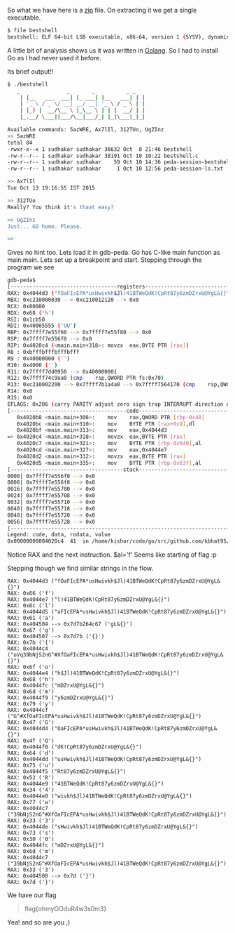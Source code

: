 [](ctf=ectf-teaser-2015)
[](type=reverse)
[](tags=gdb,golang)
[](tools=gdb)
[](techniques=breakpoints)

So what we have here is a [zip](../BestShell_d3bed024e5edcddeadade8a638247f5e.zip) file. On extracting it we get a single executable.

```bash
$ file bestshell
bestshell: ELF 64-bit LSB executable, x86-64, version 1 (SYSV), dynamically linked, interpreter /lib64/ld-linux-x86-64.so.2, for GNU/Linux 2.6.24, BuildID[sha1]=8b4c45947ca2795d92a94c560d91183710b4fea2, not stripped
```

A little bit of analysis shows us it was written in [Golang](https://github.com/golang). So I had to install Go as I had never used it before.

Its brief output!!


```bash
$ ./bestshell 
   _               _       _          _ _ 
	| |__   ___  ___| |_ ___| |__   ___| | |
	| '_ \ / _ \/ __| __/ __| '_ \ / _ \ | |
	| |_) |  __/\__ \ |_\__ \ | | |  __/ | |
	|_.__/ \___||___/\__|___/_| |_|\___|_|_| 

Available commands: 5azWRE, Ax7lIl, 312TUo, UgZInz
>> 5azWRE 
total 84
-rwxr-x--x 1 sudhakar sudhakar 36632 Oct  8 21:46 bestshell
-rw-r--r-- 1 sudhakar sudhakar 38191 Oct 10 10:22 bestshell.c
-rw-r--r-- 1 sudhakar sudhakar    59 Oct 10 14:36 peda-session-bestshell.txt
-rw-r--r-- 1 sudhakar sudhakar     1 Oct 10 12:56 peda-session-ls.txt

>> Ax7lIl 
Tue Oct 13 19:16:55 IST 2015

>> 312TUo 
Really? You think it's thaat easy?

>> UgZInz
Just... GO home. Please.

>> 
```

Gives no hint too. Lets load it in gdb-peda. Go has C-like main function as main.main. Lets set up a breakpoint and start. Stepping through the program we see

```bash
gdb-peda$ 
[----------------------------------registers-----------------------------------]
RAX: 0x4044d3 ("fOaFIcEPA*usHwivkh$Jl)41BTWeQdK!CpRt87y6zmDZrxU@YgL&{}")
RBX: 0xc210000030 --> 0xc210012120 --> 0x0 
RCX: 0x80000 
RDX: 0x68 ('h')
RSI: 0x1cb50 
RDI: 0x40005555 ('UU')
RBP: 0x7ffff7e55f60 --> 0x7ffff7e55f80 --> 0x0 
RSP: 0x7ffff7e556f0 --> 0x0 
RIP: 0x4020c4 (<main.main+318>:	movzx  eax,BYTE PTR [rax])
R8 : 0xbfffbfffbfffbfff 
R9 : 0x40000000 ('')
R10: 0x4000 ('')
R11: 0x7ffff7dd0950 --> 0x400000001 
R12: 0x7ffff74c9aa0 (cmp    rsp,QWORD PTR fs:0x70)
R13: 0xc210002200 --> 0x7ffff7b1a4a0 --> 0x7ffff7564170 (cmp    rsp,QWORD PTR fs:0x70)
R14: 0x0 
R15: 0x0
EFLAGS: 0x206 (carry PARITY adjust zero sign trap INTERRUPT direction overflow)
[-------------------------------------code-------------------------------------]
   0x4020b8 <main.main+306>:	mov    rax,QWORD PTR [rbp-0x48]
   0x4020bc <main.main+310>:	mov    BYTE PTR [rax+0x9],dl
   0x4020bf <main.main+313>:	mov    eax,0x4044d3
=> 0x4020c4 <main.main+318>:	movzx  eax,BYTE PTR [rax]
   0x4020c7 <main.main+321>:	mov    BYTE PTR [rbp-0x640],al
   0x4020cd <main.main+327>:	mov    eax,0x4044e7
   0x4020d2 <main.main+332>:	movzx  eax,BYTE PTR [rax]
   0x4020d5 <main.main+335>:	mov    BYTE PTR [rbp-0x63f],al
[------------------------------------stack-------------------------------------]
0000| 0x7ffff7e556f0 --> 0x0 
0008| 0x7ffff7e556f8 --> 0x0 
0016| 0x7ffff7e55700 --> 0x0 
0024| 0x7ffff7e55708 --> 0x0 
0032| 0x7ffff7e55710 --> 0x0 
0040| 0x7ffff7e55718 --> 0x0 
0048| 0x7ffff7e55720 --> 0x0 
0056| 0x7ffff7e55728 --> 0x0 
[------------------------------------------------------------------------------]
Legend: code, data, rodata, value
0x00000000004020c4	41	in /home/kishor/code/go/src/github.com/kbhat95/bestshell/bestshell.go
```

Notice RAX and the next instruction. $al='f'
Seems like starting of flag :p

Stepping though we find similar strings in the flow.


```
RAX: 0x4044d3 ("fOaFIcEPA*usHwivkh$Jl)41BTWeQdK!CpRt87y6zmDZrxU@YgL&{}")
RAX: 0x66 ('f')
RAX: 0x4044e7 ("l)41BTWeQdK!CpRt87y6zmDZrxU@YgL&{}")
RAX: 0x6c ('l')
RAX: 0x4044d5 ("aFIcEPA*usHwivkh$Jl)41BTWeQdK!CpRt87y6zmDZrxU@YgL&{}")
RAX: 0x61 ('a')
RAX: 0x404504 --> 0x7d7b264c67 ('gL&{}')
RAX: 0x67 ('g')
RAX: 0x404507 --> 0x7d7b ('{}')
RAX: 0x7b ('{')
RAX: 0x4044c4 ("oVq39bNjS2nG^#XfOaFIcEPA*usHwivkh$Jl)41BTWeQdK!CpRt87y6zmDZrxU@YgL&{}")
RAX: 0x6f ('o')
RAX: 0x4044e4 ("h$Jl)41BTWeQdK!CpRt87y6zmDZrxU@YgL&{}")
RAX: 0x68 ('h')
RAX: 0x4044fc ("mDZrxU@YgL&{}")
RAX: 0x6d ('m')
RAX: 0x4044f9 ("y6zmDZrxU@YgL&{}")
RAX: 0x79 ('y')
RAX: 0x4044cf ("G^#XfOaFIcEPA*usHwivkh$Jl)41BTWeQdK!CpRt87y6zmDZrxU@YgL&{}")
RAX: 0x47 ('G')
RAX: 0x4044d4 ("OaFIcEPA*usHwivkh$Jl)41BTWeQdK!CpRt87y6zmDZrxU@YgL&{}")
RAX: 0x4f ('O')
RAX: 0x4044f0 ("dK!CpRt87y6zmDZrxU@YgL&{}")
RAX: 0x64 ('d')
RAX: 0x4044dd ("usHwivkh$Jl)41BTWeQdK!CpRt87y6zmDZrxU@YgL&{}")
RAX: 0x75 ('u')
RAX: 0x4044f5 ("Rt87y6zmDZrxU@YgL&{}")
RAX: 0x52 ('R')
RAX: 0x4044e9 ("41BTWeQdK!CpRt87y6zmDZrxU@YgL&{}")
RAX: 0x34 ('4')
RAX: 0x4044e0 ("wivkh$Jl)41BTWeQdK!CpRt87y6zmDZrxU@YgL&{}")
RAX: 0x77 ('w')
RAX: 0x4044c7 ("39bNjS2nG^#XfOaFIcEPA*usHwivkh$Jl)41BTWeQdK!CpRt87y6zmDZrxU@YgL&{}")
RAX: 0x33 ('3')
RAX: 0x4044de ("sHwivkh$Jl)41BTWeQdK!CpRt87y6zmDZrxU@YgL&{}")
RAX: 0x73 ('s')
RAX: 0x30 ('0')
RAX: 0x4044fc ("mDZrxU@YgL&{}")
RAX: 0x6d ('m')
RAX: 0x4044c7 ("39bNjS2nG^#XfOaFIcEPA*usHwivkh$Jl)41BTWeQdK!CpRt87y6zmDZrxU@YgL&{}")
RAX: 0x33 ('3')
RAX: 0x404508 --> 0x7d ('}')
RAX: 0x7d ('}')
```


We have our flag

> flag{ohmyGOduR4w3s0m3}


Yea! and so are you ;)